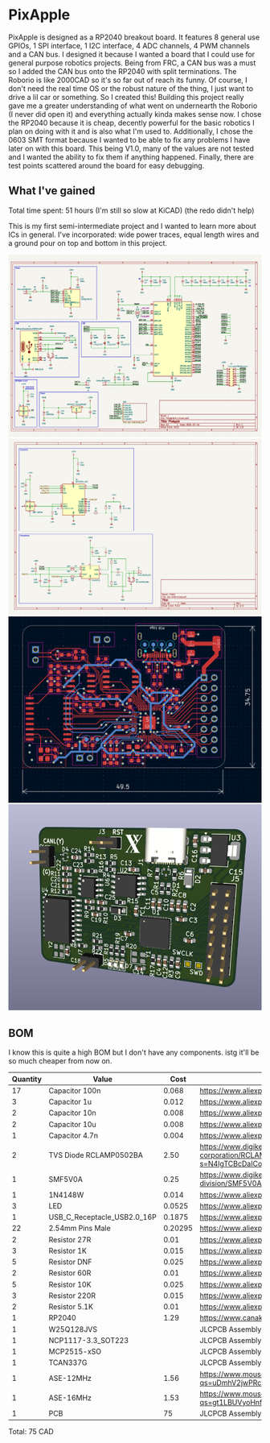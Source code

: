 # PixApple

PixApple is designed as a RP2040 breakout board. It features 8 general use GPIOs, 1 SPI interface, 1 I2C interface, 4 ADC channels, 4 PWM channels and a CAN bus.
I designed it because I wanted a board that I could use for general purpose robotics projects. Being from FRC, a CAN bus was a must so I added the CAN bus onto the RP2040 with split terminations.
The Roborio is like 2000CAD so it's so far out of reach its funny. Of course, I don't need the real time OS or the robust nature of the thing, I just want to drive a lil car or something. So I created this!
Building this project really gave me a greater understanding of what went on undernearth the Roborio (I never did open it) and everything actually kinda makes sense now.
I chose the RP2040 because it is cheap, decently powerful for the basic robotics I plan on doing with it and is also what I'm used to.
Additionally, I chose the 0603 SMT format because I wanted to be able to fix any problems I have later on with this board.
This being V1.0, many of the values are not tested and I wanted the ability to fix them if anything happened.
Finally, there are test points scattered around the board for easy debugging.

## What I've gained

Total time spent: 51 hours (I'm still so slow at KiCAD) (the redo didn't help)

This is my first semi-intermediate project and I wanted to learn more about ICs in general. I've incorporated: wide power traces, equal length wires and a ground pour on top and bottom in this project.

![Schematic](img/21.png)
![Schematic](img/22.png)
![PCB](img/19.png)
![3D](img/20.png)

## BOM

I know this is quite a high BOM but I don't have any components. istg it'll be so much cheaper from now on.

| Quantity | Value                       | Cost    | URL                                                                                                                                                    |
| -------- | --------------------------- | ------- | ------------------------------------------------------------------------------------------------------------------------------------------------------ |
| 17       | Capacitor 100n              | 0.068   | https://www.aliexpress.com/item/1005002782324319.html                                                                                                  |
| 3        | Capacitor 1u                | 0.012   | https://www.aliexpress.com/item/1005002782324319.html                                                                                                  |
| 2        | Capacitor 10n               | 0.008   | https://www.aliexpress.com/item/1005002782324319.html                                                                                                  |
| 2        | Capacitor 10u               | 0.008   | https://www.aliexpress.com/item/1005002782324319.html                                                                                                  |
| 1        | Capacitor 4.7n              | 0.004   | https://www.aliexpress.com/item/1005002782324319.html                                                                                                  |
| 2        | TVS Diode RCLAMP0502BA      | 2.50    | https://www.digikey.ca/en/products/detail/semtech-corporation/RCLAMP0502BATCT/2603604?s=N4IgTCBcDaICoDUDKACAIgSwPYBMCmKASgMIAyAggLIAKADAKy1gBC5IAugL5A |
| 1        | SMF5V0A                     | 0.25    | https://www.digikey.ca/en/products/detail/vishay-general-semiconductor-diodes-division/SMF5V0A-E3-08/1680585                                           |
| 1        | 1N4148W                     | 0.014   | https://www.aliexpress.com/item/4000685043735.html                                                                                                     |
| 3        | LED                         | 0.0525  | https://www.aliexpress.com/item/1005006211269173.html                                                                                                  |
| 1        | USB_C_Receptacle_USB2.0_16P | 0.1875  | https://www.aliexpress.com/item/1005008515699009.html                                                                                                  |
| 22       | 2.54mm Pins Male            | 0.20295 | https://www.aliexpress.com/item/4001198421663.html                                                                                                     |
| 2        | Resistor 27R                | 0.01    | https://www.aliexpress.com/item/1005007902452631.html                                                                                                  |
| 3        | Resistor 1K                 | 0.015   | https://www.aliexpress.com/item/1005007902452631.html                                                                                                  |
| 5        | Resistor DNF                | 0.025   | https://www.aliexpress.com/item/1005007902452631.html                                                                                                  |
| 2        | Resistor 60R                | 0.01    | https://www.aliexpress.com/item/1005007902452631.html                                                                                                  |
| 5        | Resistor 10K                | 0.025   | https://www.aliexpress.com/item/1005007902452631.html                                                                                                  |
| 3        | Resistor 220R               | 0.015   | https://www.aliexpress.com/item/1005007902452631.html                                                                                                  |
| 2        | Resistor 5.1K               | 0.01    | https://www.aliexpress.com/item/1005007902452631.html                                                                                                  |
| 1        | RP2040                      | 1.29    | https://www.canakit.com/raspberry-pi-rp2040.html?cid=cad&src=raspberrypi                                                                               |
| 1        | W25Q128JVS                  |         | JLCPCB Assembly                                                                                                                                        |
| 1        | NCP1117-3.3_SOT223          |         | JLCPCB Assembly                                                                                                                                        |
| 1        | MCP2515-xSO                 |         | JLCPCB Assembly                                                                                                                                        |
| 1        | TCAN337G                    |         | JLCPCB Assembly                                                                                                                                        |
| 1        | ASE-12MHz                   | 1.56    | https://www.mouser.ca/ProductDetail/ABRACON/ASE-12.000MHZ-ET?qs=uDmhV2jwPRcj2BLg3gv24Q%3D%3D                                                           |
| 1        | ASE-16MHz                   | 1.53    | https://www.mouser.ca/ProductDetail/ABRACON/ASE-16.000MHZ-LC-T?qs=gt1LBUVyoHnfDWzQTg2whA%3D%3D                                                         |
| 1        | PCB                         | 75      | JLCPCB Assembly                                                                                                                                        |

Total: 75 CAD
